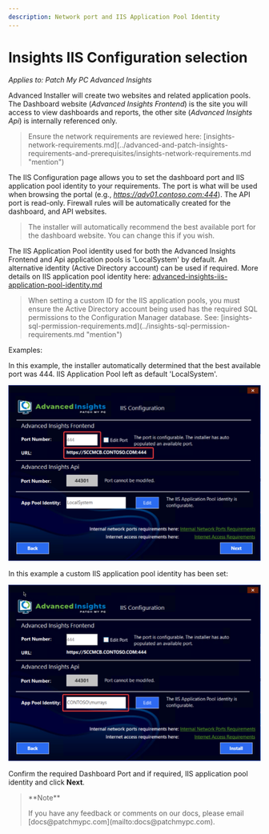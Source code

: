 ```yaml
---
description: Network port and IIS Application Pool Identity
---
```


# Insights IIS Configuration selection

_Applies to: Patch My PC Advanced Insights_

Advanced Installer will create two websites and related application pools. The Dashboard website (_Advanced Insights Frontend_) is the site you will access to view dashboards and reports, the other site (_Advanced Insights Api_) is internally referenced only.

<blockquote class="wp-block-quote">
<p>Ensure the network requirements are reviewed here: [insights-network-requirements.md](../advanced-and-patch-insights-requirements-and-prerequisites/insights-network-requirements.md "mention")</p>
</blockquote>

The IIS Configuration page allows you to set the dashboard port and IIS application pool identity to your requirements. The port is what will be used when browsing the portal (e.g., _https://adv01.contoso.com:444_). The API port is read-only. Firewall rules will be automatically created for the dashboard, and API websites.&#x20;

<blockquote class="wp-block-quote">
<p>The installer will automatically recommend the best available port for the dashboard website. You can change this if you wish.</p>
</blockquote>

The IIS Application Pool identity used for both the Advanced Insights Frontend and Api application pools is 'LocalSystem' by default. An alternative identity (Active Directory account) can be used if required. More details on IIS application pool identity here: [advanced-insights-iis-application-pool-identity.md](../advanced-insights-iis-application-pool-identity.md "mention")

<blockquote class="wp-block-quote">
<p>When setting a custom ID for the IIS application pools, you must ensure the Active Directory account being used has the required SQL permissions to the Configuration Manager database. See: [insights-sql-permission-requirements.md](../insights-sql-permission-requirements.md "mention")</p>
</blockquote>

Examples:

In this example, the installer automatically determined that the best available port was 444. IIS Application Pool left as default 'LocalSystem'.

![](/_images/vmconnect_Dmraspavez.png)

In this example a custom IIS application pool identity has been set:

![](/_images/image-(315).png "Example - Custom app pool identity (AD Account) set.")

Confirm the required Dashboard Port and if required, IIS application pool identity and click **Next**.

<blockquote class="wp-block-quote">
<p>**Note**</p>
<p>If you have any feedback or comments on our docs, please email [docs@patchmypc.com](mailto:docs@patchmypc.com).</p>
</blockquote>